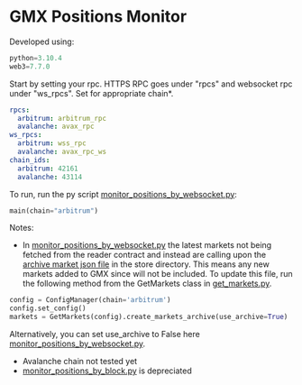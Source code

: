 # GMX Positions Monitor

Developed using:
```python
python=3.10.4
web3=7.7.0
```

Start by setting your rpc. HTTPS RPC goes under "rpcs" and websocket rpc under "ws_rpcs". Set for appropriate chain*.

```yaml
rpcs:
  arbitrum: arbitrum_rpc
  avalanche: avax_rpc
ws_rpcs:
  arbitrum: wss_rpc
  avalanche: avax_rpc_ws
chain_ids:
  arbitrum: 42161
  avalanche: 43114


```

To run, run the py script [monitor_positions_by_websocket.py](https://github.com/snipermonke01/gmx_positions_monitor/blob/main/monitor_positions_by_websocket.py):

```python
main(chain="arbitrum")
```

Notes:

- In [monitor_positions_by_websocket.py](https://github.com/snipermonke01/gmx_positions_monitor/blob/main/monitor_positions_by_websocket.py#L108) the latest markets not being fetched from the reader contract and instead are calling upon the [archive market json file](https://github.com/snipermonke01/gmx_positions_monitor/blob/main/store/markets.json) in the store directory. This means any new markets added to GMX since will not be included. To update this file, run the following method from the GetMarkets class in [get_markets.py](https://github.com/snipermonke01/gmx_positions_monitor/blob/main/get_markets.py#L20).

```python
config = ConfigManager(chain='arbitrum')
config.set_config()
markets = GetMarkets(config).create_markets_archive(use_archive=True)
```
 Alternatively, you can set use_archive to False here [monitor_positions_by_websocket.py](https://github.com/snipermonke01/gmx_positions_monitor/blob/main/monitor_positions_by_websocket.py#L108).

 - Avalanche chain not tested yet
 - [monitor_positions_by_block.py](https://github.com/snipermonke01/gmx_positions_monitor/blob/main/monitor_positions_by_block.py) is depreciated
